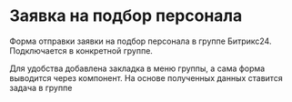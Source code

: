 # Заявка на подбор персонала

Форма отправки заявки на подбор персонала в группе Битрикс24. Подключается в конкретной группе.

Для удобства добавлена закладка в меню группы, а сама форма выводится через компонент. На основе полученных данных ставится задача в группе